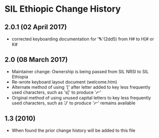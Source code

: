 SIL Ethiopic Change History
===========================

2.0.1 (02 April 2017)
---------------------
* corrected keyboarding documentation for 'ⷕ'(2dd5) from H# to H[# or K#

2.0 (08 March 2017)
-------------------

* Maintainer change: Ownership is being passed from SIL NRSI to SIL Ethiopia
* Re-wrote keyboard layout document (welcome.htm)
* Alternate method of using '[' after letter added to key less frequently used characters, such as 's[' to produce 'ሥ'
* Original method of using unused capital letters to key less frequently used characters, such as 'J' to produce 'ሥ' remains available

1.3 (2010)
----------

* When found the prior change history will be added to this file
